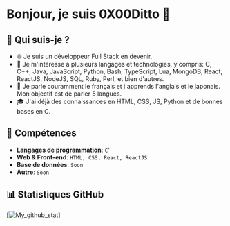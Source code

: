 # Bonjour, je suis 0X00Ditto 👋

## 🌱 Qui suis-je ?

- 🌐 Je suis un développeur Full Stack en devenir.
- 🌟 Je m'intéresse à plusieurs langages et technologies, y compris: C, C++, Java, JavaScript, Python, Bash, TypeScript, Lua, MongoDB, React, ReactJS, NodeJS, SQL, Ruby, Perl, et bien d'autres.
- 🌈 Je parle couramment le français et j'apprends l'anglais et le japonais. Mon objectif est de parler 5 langues.
- 🎓 J'ai déjà des connaissances en HTML, CSS, JS, Python et de bonnes bases en C.

## 🚀 Compétences

- **Langages de programmation**: `C`'
- **Web & Front-end**: `HTML, CSS, React, ReactJS`
- **Base de données**: `Soon`
- **Autre**: `Soon`

## 📊 Statistiques GitHub

[![My_github_stat](https://github-readme-stats.vercel.app/api?username=0x00Ditto&show_icons=true&hide_border=true)]


